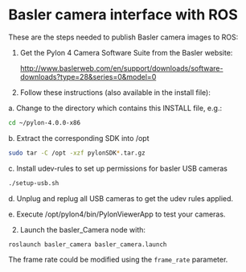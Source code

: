 Basler camera interface with ROS
========================

These are the steps needed to publish Basler camera images to ROS:

1. Get the Pylon 4 Camera Software Suite from the Basler website:

   http://www.baslerweb.com/en/support/downloads/software-downloads?type=28&series=0&model=0

2. Follow these instructions (also available in the install file):

  a. Change to the directory which contains this INSTALL file, e.g.: 
  ```bash
  cd ~/pylon-4.0.0-x86
 ```
  b. Extract the corresponding SDK into /opt
  ```bash
  sudo tar -C /opt -xzf pylonSDK*.tar.gz
  ```
  c. Install udev-rules to set up permissions for basler USB cameras
  ```bash
  ./setup-usb.sh
  ```
       
  d. Unplug and replug all USB cameras to get the udev rules applied.
  
  e. Execute /opt/pylon4/bin/PylonViewerApp to test your cameras.

2. Launch the basler_Camera node with:

```bash
roslaunch basler_camera basler_camera.launch
```

The frame rate could be modified using the ```frame_rate``` parameter.

